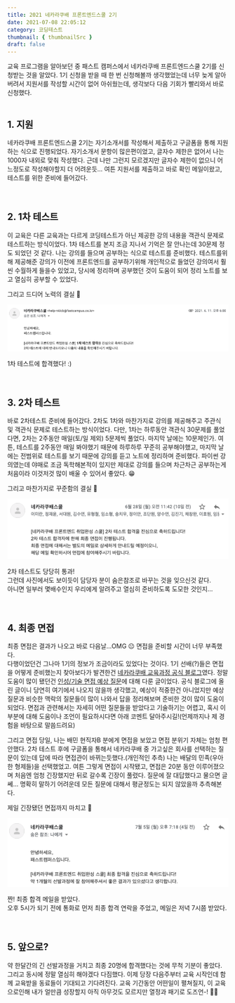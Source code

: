 ```yaml
---
title: 2021 네카라쿠배 프론트엔드스쿨 2기
date: 2021-07-08 22:05:12
category: 코딩테스트
thumbnail: { thumbnailSrc }
draft: false
---
```


교육 프로그램을 알아보던 중 패스트 캠퍼스에서 네카라쿠배 프론트엔드스쿨 2기를 신청받는 것을 알았다. 1기 신청을 받을 때 한 번 신청해볼까 생각했었는데 너무 늦게 알아버려서 지원서를 작성할 시간이 없어 아쉬웠는데, 생각보다 다음 기회가 빨리와서 바로 신청했다.
<br/>
<br/>

## 1. 지원

네카라쿠배 프론트엔드스쿨 2기는 자기소개서를 작성해서 제출하고 구글폼을 통해 지원하는 식으로 진행되었다. 자기소개서 문항이 많은편이었고, 글자수 제한은 없어서 나는 1000자 내외로 맞춰 작성했다. 근데 나만 그런지 모르겠지만 글자수 제한이 없으니 어느정도로 작성해야할지 더 어려운듯... 여튼 지원서를 제출하고 바로 확인 메일이왔고, 테스트를 위한 준비에 들어갔다.
<br/>
<br/>
<br/>

## 2. 1차 테스트

이 교육은 다른 교육과는 다르게 코딩테스트가 아닌 제공한 강의 내용을 객관식 문제로 테스트하는 방식이었다. 1차 테스트를 본지 조금 지나서 기억은 잘 안나는데 30문제 정도 되었던 것 같다. 나는 강의를 들으며 공부하는 식으로 테스트를 준비했다. 테스트를위해 제공해준 강의가 이전에 프론트엔드를 공부하기위해 개인적으로 들었던 강의여서 훨씬 수월하게 들을수 있었고, 당시에 정리하며 공부했던 것이 도움이 되어 정리 노트를 보고 열심히 공부할 수 있었다.

그리고 드디어 노력의 결실 🍒

![1차_테스트_결과_메일](./images/2021-NKLCW/1st_test_result.png)

1차 테스트에 합격했다! :)
<br/>
<br/>
<br/>

## 3. 2차 테스트

바로 2차테스트 준비에 들어갔다. 2차도 1차와 마찬가지로 강의를 제공해주고 주관식 및 객관식 문제로 테스트하는 방식이었다. 다만, 1차는 하루동안 객관식 30문제를 풀었다면, 2차는 2주동안 매일(토/일 제외) 5문제씩 풀었다. 마지막 날에는 10문제인가. 여튼, 테스트를 2주동안 매일 봐야했기 때문에 하루하루 꾸준히 공부해야했고, 마지막 날에는 전범위로 테스트를 보기 때문에 강의를 듣고 노트에 정리하며 준비했다. 파이썬 강의였는데 야매로 조금 독학해본적이 있지만 제대로 강의를 들으며 차근차근 공부하는게 처음이라 이것저것 많이 배울 수 있어서 좋았다. 😁

그리고 마찬가지로 꾸준함의 결실 🍊

![2차_테스트_결과_메일](./images/2021-NKLCW/2ed_test_result.png)

2차 테스트도 당당히 통과!  
그런데 사진에서도 보이듯이 담당자 분이 숨은참조로 바꾸는 것을 잊으신것 같다.  
아니면 일부러 몇배수인지 우리에게 알려주고 열심히 준비하도록 도모한 것인지...
<br/>
<br/>
<br/>

## 4. 최종 면접

최종 면접은 결과가 나오고 바로 다음날...OMG 😐 면접을 준비할 시간이 너무 부족했다.  
다행이었던건 그나마 1기의 정보가 조금이라도 있었다는 것이다. 1기 선배(?)들은 면접을 어떻게 준비했는지 찾아보다가 발견한건 [네카라쿠배 교육과정 공식 블로그](https://blog.naver.com/fastcampus_nklcb)였다. 정말 도움이 많이 됐던건 [인성/기술 면접 예상 질문](https://blog.naver.com/PostList.nhn?blogId=fastcampus_nklcb&from=postList&categoryNo=6)에 대해 다룬 글이었다. 공식 블로그에 올린 글이니 당연히 여기에서 나오지 않을까 생각했고, 예상이 적중한건 아니었지만 예상 질문과 비슷한 맥락의 질문들이 많이 나와서 답을 정리해보며 준비한 것이 많이 도움이 되었다. 면접과 관련해서는 자세히 어떤 질문들을 받았다고 기술하기는 어렵고, 혹시 이 부분에 대해 도움이나 조언이 필요하시다면 아래 코멘트 달아주시길!(언제까지나 제 경험을 바탕으로 말씀드려요)

그리고 면접 당일, 나는 배민 현직자B 분에게 면접을 보았고 면접 분위기 자체는 엄청 편안했다. 2차 테스트 후에 구글폼을 통해서 네카라쿠배 중 가고싶은 회사를 선택하는 질문이 있는데 답에 따라 면접관이 바뀌는듯했다.(개인적인 추측) 나는 배달의 민족(우아한 형제들)을 선택했었고. 여튼 그렇게 면접이 시작됐고, 면접은 20분 동안 이루어졌으며 처음엔 엄청 긴장했지만 뒤로 갈수록 긴장이 풀렸다. 질문에 잘 대답했다고 물으면 글쎄... 명확히 말하기 어려운데 모든 질문에 대해서 평균정도는 되지 않았을까 추측해본다.

제일 긴장됐던 면접까지 마치고 🍉

![면접_결과_메일](./images/2021-NKLCW/interview_result.png)

짠! 최종 합격 메일을 받았다.  
오후 5시가 되기 전에 통화로 먼저 최종 합격 연락을 주었고, 메일은 저녁 7시쯤 받았다.
<br/>
<br/>
<br/>

## 5. 앞으로?

약 한달간의 긴 선발과정을 거치고 최종 20명에 합격했다는 것에 무척 기분이 좋았다.  
그리고 동시에 정말 열심히 해야겠다 다짐했다. 이제 당장 다음주부터 교육 시작인데 함께 교육받을 동료들이 기대되고 기다려진다. 교육 기간동안 어떤일이 펼쳐질지, 이 교육으로인해 내가 얼만큼 성장할지 아직 아무것도 모르지만 열정과 패기로 도즈언-! 👊🏻
